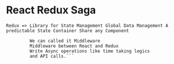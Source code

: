 # React Redux Saga

`Redux => Library for State Management
         Global Data Management
         A predictable State Container
         Share any Component`

```Saga => Handle Async data in Redux Like APIs Data
         We can called it Middleware
         Middleware between React and Redux
         Write Async operations like time taking logics 
         and API calls.```

